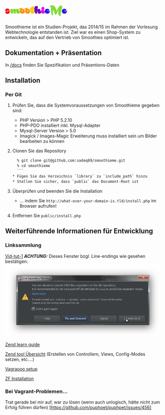
# ![Smoothieme](/public/img/smoothiemelogo_small.png)

Smoothieme ist ein Studien-Projekt, das 2014/15 im Rahmen der Vorlesung Webtechnologie entstanden ist.
Ziel war es einen Shop-System zu entwickeln, das auf den Vertrieb von Smoothies optimiert ist.


## Dokumentation + Präsentation
In [/docs](/docs) finden Sie Spezifikation und Präsentions-Daten

## Installation
### Per Git
1. Prüfen Sie, dass die Systemvoraussetzungen von Smoothieme gegeben sind: 
    * PHP Version > PHP 5.2.10
    * PHP-PDO installiert inkl. Mysql-Adapter
    * Mysql-Server Version > 5.0
    * Imagick / Images-Magic Erweiterung muss installiert sein um Bilder bearbeiten zu können

2. Clonen Sie das Repository
     ```sh
       % git clone git@github.com:sadeq89/smoothieme.git
       % cd smoothieme
       ```
    * Fügen Sie das Verzeichnis `library` zu `include_path` hinzu
    * Stellen Sie sicher, dass `public` das Document-Root ist

3. Überprüfen und beenden Sie die Installation
    * ... indem Sie `http://what-ever-your-domain-is.tld/install.php` im Browser aufrufen!

4. Entfernen Sie `public/install.php`
   




## Weiterführende Informationen für Entwicklung

### Linksammlung

[Vid-tut-1](http://cloud.webtaurus.de/public.php?service=files&t=ccaaf656da37b05e06f46dba3afbbf55)
___ACHTUNG:___ Dieses Fenster bzgl. Line-endings wie gesehen bestätigen:
![Alt text](/docs/git_phpstorm_autocrlf.png)

[Zend learn guide](http://framework.zend.com/manual/1.12/de/learning.html)

[Zend tool Übersicht](http://richardjh.org/files/richardjh_zend-tool.pdf) (Erstellen von Controllern, Views, Config-Modes setzen, etc....)

[Vagraooo setup](https://github.com/sadeq89/smoothieme/blob/master/DEVELOPMENT_README.md)

[ZF Installation](https://github.com/sadeq89/smoothieme/blob/master/INSTALL.md)
### Bei Vagrant-Problemen...
Trat gerade bei mir auf, war zu lösen (wenn auch unlogisch, hätte nicht zum Erfolg führen dürfen)
[https://github.com/puphpet/puphpet/issues/456]
